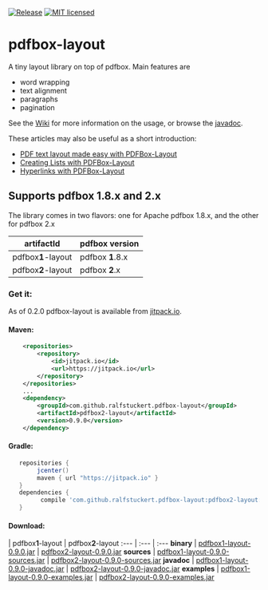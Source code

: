[![Release](https://jitpack.io/v/ralfstuckert/pdfbox-layout.svg)](https://jitpack.io/#ralfstuckert/pdfbox-layout)
[![MIT licensed](https://img.shields.io/badge/license-MIT-blue.svg)](./LICENSE)

# pdfbox-layout
A tiny layout library on top of pdfbox. Main features are

* word wrapping
* text alignment
* paragraphs 
* pagination

See the [Wiki](https://github.com/ralfstuckert/pdfbox-layout/wiki) for more information on the usage, or browse the [javadoc](https://jitpack.io/com/github/ralfstuckert/pdfbox-layout/pdfbox2-layout/0.9.0/javadoc/).

These articles may also be useful as a short introduction:
* [PDF text layout made easy with PDFBox-Layout](https://hardmockcafe.blogspot.de/2016/04/pdf-text-layout-made-easy-with-pdfbox_17.html)
* [Creating Lists with PDFBox-Layout](https://hardmockcafe.blogspot.de/2016/06/creating-lists-with-pdfbox-layout.html)
* [Hyperlinks with PDFBox-Layout](http://hardmockcafe.blogspot.de/2016/08/hyperlinks-with-pdfbox-layout_46.html)

## Supports pdfbox 1.8.x and 2.x
The library comes in two flavors: one for Apache pdfbox 1.8.x, and the other for pdfbox 2.x

artifactId | pdfbox version
---------- | -------------
pdfbox**1**-layout | pdfbox **1**.8.x
pdfbox**2**-layout | pdfbox **2**.x


### Get it:

As of 0.2.0 pdfbox-layout is available from [jitpack.io](https://jitpack.io/#ralfstuckert/pdfbox-layout). 

#### Maven:

```xml
    <repositories>
        <repository>
            <id>jitpack.io</id>
            <url>https://jitpack.io</url>
        </repository>
    </repositories>
    ...
    <dependency>
        <groupId>com.github.ralfstuckert.pdfbox-layout</groupId>
        <artifactId>pdfbox2-layout</artifactId>
        <version>0.9.0</version>
    </dependency>
```

#### Gradle:

```gradle
   repositories { 
        jcenter()
        maven { url "https://jitpack.io" }
   }
   dependencies {
         compile 'com.github.ralfstuckert.pdfbox-layout:pdfbox2-layout:0.9.0'
   }
```

#### Download:

 | pdfbox**1**-layout | pdfbox**2**-layout
:--- | :--- | :---
**binary** | [pdfbox1-layout-0.9.0.jar](https://jitpack.io/com/github/ralfstuckert/pdfbox-layout/pdfbox1-layout/0.9.0/pdfbox1-layout-0.9.0.jar) | [pdfbox2-layout-0.9.0.jar](https://jitpack.io/com/github/ralfstuckert/pdfbox-layout/pdfbox2-layout/0.9.0/pdfbox2-layout-0.9.0.jar)
**sources** | [pdfbox1-layout-0.9.0-sources.jar](https://jitpack.io/com/github/ralfstuckert/pdfbox-layout/pdfbox1-layout/0.9.0/pdfbox1-layout-0.9.0-sources.jar) | [pdfbox2-layout-0.9.0-sources.jar](https://jitpack.io/com/github/ralfstuckert/pdfbox-layout/pdfbox2-layout/0.9.0/pdfbox2-layout-0.9.0-sources.jar)
**javadoc** | [pdfbox1-layout-0.9.0-javadoc.jar](https://jitpack.io/com/github/ralfstuckert/pdfbox-layout/pdfbox1-layout/0.9.0/pdfbox1-layout-0.9.0-javadoc.jar) | [pdfbox2-layout-0.9.0-javadoc.jar](https://jitpack.io/com/github/ralfstuckert/pdfbox-layout/pdfbox2-layout/0.9.0/pdfbox2-layout-0.9.0-javadoc.jar)
**examples** | [pdfbox1-layout-0.9.0-examples.jar](https://jitpack.io/com/github/ralfstuckert/pdfbox-layout/pdfbox1-layout/0.9.0/pdfbox1-layout-0.9.0-examples.jar) | [pdfbox2-layout-0.9.0-examples.jar](https://jitpack.io/com/github/ralfstuckert/pdfbox-layout/pdfbox2-layout/0.9.0/pdfbox2-layout-0.9.0-examples.jar)




